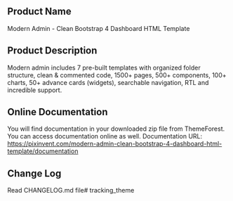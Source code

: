 Product Name
---------------
Modern Admin - Clean Bootstrap 4 Dashboard HTML Template


Product Description
-------------------
Modern admin includes 7 pre-built templates with organized folder structure, clean & commented code,
1500+ pages, 500+ components, 100+ charts, 50+ advance cards (widgets), searchable navigation, RTL and incredible support.


Online Documentation
--------------------
You will find documentation in your downloaded zip file from ThemeForest. You can access documentation online as well.
Documentation URL: https://pixinvent.com/modern-admin-clean-bootstrap-4-dashboard-html-template/documentation

Change Log
----------
Read CHANGELOG.md file# tracking_theme
